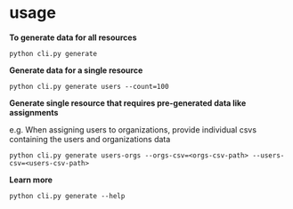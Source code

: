 # usage

**To generate data for all resources**

```commandline
python cli.py generate
```

**Generate data for a single resource**

```commandline
python cli.py generate users --count=100
```

**Generate single resource that requires pre-generated data like assignments**

e.g. When assigning users to organizations, provide individual csvs containing the users and organizations data

```commandline
python cli.py generate users-orgs --orgs-csv=<orgs-csv-path> --users-csv=<users-csv-path>
```

**Learn more**

```commandline
python cli.py generate --help
```